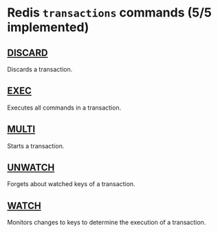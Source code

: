 # Redis `transactions` commands (5/5 implemented)

## [DISCARD](https://redis.io/commands/discard/)

Discards a transaction.

## [EXEC](https://redis.io/commands/exec/)

Executes all commands in a transaction.

## [MULTI](https://redis.io/commands/multi/)

Starts a transaction.

## [UNWATCH](https://redis.io/commands/unwatch/)

Forgets about watched keys of a transaction.

## [WATCH](https://redis.io/commands/watch/)

Monitors changes to keys to determine the execution of a transaction.



